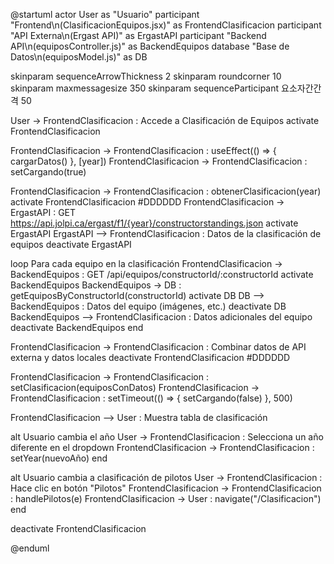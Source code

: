 @startuml
actor User as "Usuario"
participant "Frontend\n(ClasificacionEquipos.jsx)" as FrontendClasificacion
participant "API Externa\n(Ergast API)" as ErgastAPI
participant "Backend API\n(equiposController.js)" as BackendEquipos
database "Base de Datos\n(equiposModel.js)" as DB

skinparam sequenceArrowThickness 2
skinparam roundcorner 10
skinparam maxmessagesize 350
skinparam sequenceParticipant 요소자간간격 50

User -> FrontendClasificacion : Accede a Clasificación de Equipos
activate FrontendClasificacion

FrontendClasificacion -> FrontendClasificacion : useEffect(() => { cargarDatos() }, [year])
FrontendClasificacion -> FrontendClasificacion : setCargando(true)

FrontendClasificacion -> FrontendClasificacion : obtenerClasificacion(year)
activate FrontendClasificacion #DDDDDD
FrontendClasificacion -> ErgastAPI : GET https://api.jolpi.ca/ergast/f1/{year}/constructorstandings.json
activate ErgastAPI
ErgastAPI --> FrontendClasificacion : Datos de la clasificación de equipos
deactivate ErgastAPI

loop Para cada equipo en la clasificación
    FrontendClasificacion -> BackendEquipos : GET /api/equipos/constructorId/:constructorId
    activate BackendEquipos
    BackendEquipos -> DB : getEquiposByConstructorId(constructorId)
    activate DB
    DB --> BackendEquipos : Datos del equipo (imágenes, etc.)
    deactivate DB
    BackendEquipos --> FrontendClasificacion : Datos adicionales del equipo
    deactivate BackendEquipos
end

FrontendClasificacion -> FrontendClasificacion : Combinar datos de API externa y datos locales
deactivate FrontendClasificacion #DDDDDD

FrontendClasificacion -> FrontendClasificacion : setClasificacion(equiposConDatos)
FrontendClasificacion -> FrontendClasificacion : setTimeout(() => { setCargando(false) }, 500)

FrontendClasificacion --> User : Muestra tabla de clasificación

alt Usuario cambia el año
    User -> FrontendClasificacion : Selecciona un año diferente en el dropdown
    FrontendClasificacion -> FrontendClasificacion : setYear(nuevoAño)
end

alt Usuario cambia a clasificación de pilotos
    User -> FrontendClasificacion : Hace clic en botón "Pilotos"
    FrontendClasificacion -> FrontendClasificacion : handlePilotos(e)
    FrontendClasificacion -> User : navigate("/Clasificacion")
end

deactivate FrontendClasificacion

@enduml